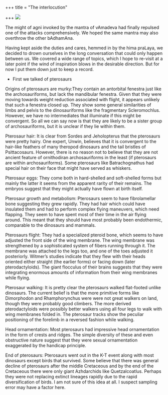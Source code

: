 +++
title = "The interlocution"

+++
[![](https://i2.wp.com/photos1.blogger.com/blogger/2010/410/320/Pterosaur.jpg)](http://photos1.blogger.com/blogger/2010/410/1600/Pterosaur.jpg)

The might of agni invoked by the mantra of vAmadeva had finally repulsed
one of the attacks comprehensively. We hoped the same mantra may also
overthrow the other bAdhamAna.

Having kept aside the duties and cares, hemmed in by the hima praLaya,
we decided to drown ourselves in the long conversation that could only
happen between us. We covered a wide range of topics, which I hope to
re-visit at a later point if the wind of inspiration blows in the
desirable direction. But for now I put them down just to keep a record.

  - First we talked of pterosaurs

Origins of pterosaurs are murky:They contain an antorbital fenestra just
like the archosauriforms, but lack the mandibular fenestra. Given that
they were moving towards weight reduction associated with flight, it
appears unlikely that such a fenestra closed up. They show some general
similarities of limbs and pelvis to the dinosauriforms like the
fragmentary Scleromochlus. However, we have no intermediates that
illuminate if this might be convergent. So all we can say now is that
they are likely to be a sister group of archosauriforms, but it is
unclear if they lie within them.

Pterosaur hair: It is clear from Sordes and Jeholopterus that the
pterosaurs were pretty hairy. One expert, Unwin, believes that it is
convergent to the hair-like feathers of many theropod dinosaurs and the
tail bristles of Psittacosaurs. However, there is no reason not to
believe that they are not ancient feature of ornithodiran
archosauriforms in the least (if pterosaurs are within archosauriforms).
Some pterosaurs like Batrachognathus had special hair on their face that
might have served as whiskers.

Pterosaur eggs: They come both in hard-shelled and soft-shelled forms
but mainly the latter it seems from the apparent rarity of their
remains. The embryos suggest that they might actually have flown at
birth itself.

Pterosaur growth and metabolism: Pterosaurs seem to have fibrolamellar
bone suggesting they grew rapidly. They had hair which could have
insulated them and had to perform complex flying maneuvers, which need
flapping. They seem to have spent most of their time in the air flying
around. This meant that they should have most probably been endothermic,
comparable to the dinosaurs and mammals.

Pterosaurs flight: They had a specialized pteroid bone, which seems to
have adjusted the front side of the wing membrane. The wing membrane was
strengthened by a sophisticated system of fibers running through it. The
membrane was attached to the legs too, and one of the toes adjusted it
posteriorly. Witmer’s studies indicate that they flew with their heads
oriented either straight (the earlier forms) or facing down (later
pterodactyloids). The giant flocculus of their brains suggests that they
were integrating enormous amounts of information from their wing
membranes while flying.

Pterosaur walking: It is pretty clear the pterosaurs walked flat-footed
unlike dinosaurs. The current belief is that the more primitive forms
like Dimorphodon and Rhamphorynchus were were not great walkers on land,
though they were probably good climbers. The more derived
pterodactyloids were possibly better walkers using all four legs to walk
with wing membranes folded in. The pterosaur tracks show the peculiar
positioning of the forelimb in a reversed fashion while walking.

Head ornamentation: Most pterosaurs had impressive head ornamentation in
the form of crests and ridges. The simple diversity of these and even
obstructive nature suggest that they were sexual ornamentation
exaggerated by the handicap principle.

End of pterosaurs: Pterosaurs went out in the K-T event along with most
dinosaurs except birds that survived. Some believe that there was
general decline of pterosaurs after the middle Cretaceous and by the end
of the Cretaceous there were only giant Azhdarchids like Quetzalcoatlus.
Perhaps they were not replacing extinct lineages rapidly due to the
rapid diversification of birds. I am not sure of this idea at all. I
suspect sampling error may have a factor here.
